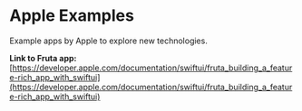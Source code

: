 # Apple Examples
Example apps by Apple to explore new technologies.

**Link to Fruta app:**  
[https://developer.apple.com/documentation/swiftui/fruta_building_a_feature-rich_app_with_swiftui](https://developer.apple.com/documentation/swiftui/fruta_building_a_feature-rich_app_with_swiftui)
